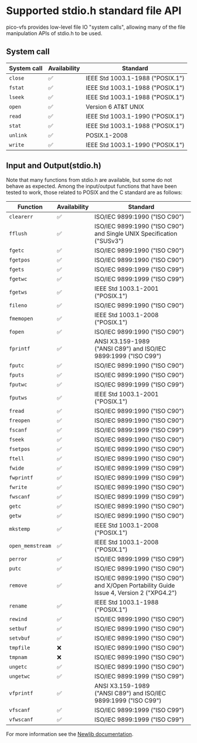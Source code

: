 # Supported stdio.h standard file API

pico-vfs provides low-level file IO "system calls", allowing many of the file manipulation APIs of stdio.h to be used.

## System call

| System call | Availability       | Standard                         |
|-------------|--------------------|----------------------------------|
| `close`     | :white_check_mark: | IEEE Std 1003.1-1988 ("POSIX.1") |
| `fstat`     | :white_check_mark: | IEEE Std 1003.1-1988 ("POSIX.1") |
| `lseek`     | :white_check_mark: | IEEE Std 1003.1-1988 ("POSIX.1") |
| `open`      | :white_check_mark: | Version 6 AT&T UNIX              |
| `read`      | :white_check_mark: | IEEE Std 1003.1-1990 ("POSIX.1") |
| `stat`      | :white_check_mark: | IEEE Std 1003.1-1988 ("POSIX.1") |
| `unlink`    | :white_check_mark: | POSIX.1-2008                     |
| `write`     | :white_check_mark: | IEEE Std 1003.1-1990 ("POSIX.1") |

## Input and Output(stdio.h)

Note that many functions from stdio.h are available, but some do not behave as expected. Among the input/output functions that have been tested to work, those related to POSIX and the C standard are as follows:

| Function    | Availability       | Standard                                                              |
|-------------|--------------------|-----------------------------------------------------------------------|
| `clearerr`  | :white_check_mark: | ISO/IEC 9899:1990 ("ISO C90")                                         |
| `fflush`    | :white_check_mark: | ISO/IEC 9899:1990 ("ISO C90") and Single UNIX Specification ("SUSv3") |
| `fgetc`     | :white_check_mark: | ISO/IEC 9899:1990 ("ISO C90")                                         |
| `fgetpos`   | :white_check_mark: | ISO/IEC 9899:1990 ("ISO C90")                                         |
| `fgets`     | :white_check_mark: | ISO/IEC 9899:1999 ("ISO C99")                                         |
| `fgetwc`    | :white_check_mark: | ISO/IEC 9899:1999 ("ISO C99")                                         |
| `fgetws`    | :white_check_mark: | IEEE Std 1003.1-2001 ("POSIX.1")                                      |
| `fileno`    | :white_check_mark: | ISO/IEC 9899:1990 ("ISO C90")                                         |
| `fmemopen`  | :white_check_mark: | IEEE Std 1003.1-2008 ("POSIX.1")                                      |
| `fopen`     | :white_check_mark: | ISO/IEC 9899:1990 ("ISO C90")                                         |
| `fprintf`   | :white_check_mark: | ANSI X3.159-1989 ("ANSI C89") and ISO/IEC 9899:1999 ("ISO C99")       |
| `fputc`     | :white_check_mark: | ISO/IEC 9899:1990 ("ISO C90")                                         |
| `fputs`     | :white_check_mark: | ISO/IEC 9899:1990 ("ISO C90")                                         |
| `fputwc`    | :white_check_mark: | ISO/IEC 9899:1999 ("ISO C99")                                         |
| `fputws`    | :white_check_mark: | IEEE Std 1003.1-2001 ("POSIX.1")                                      |
| `fread`     | :white_check_mark: | ISO/IEC 9899:1990 ("ISO C90")                                         |
| `freopen`   | :white_check_mark: | ISO/IEC 9899:1990 ("ISO C90")                                         |
| `fscanf`    | :white_check_mark: | ISO/IEC 9899:1999 ("ISO C99")                                         |
| `fseek`     | :white_check_mark: | ISO/IEC 9899:1990 ("ISO C90")                                         |
| `fsetpos`   | :white_check_mark: | ISO/IEC 9899:1990 ("ISO C90")                                         |
| `ftell`     | :white_check_mark: | ISO/IEC 9899:1990 ("ISO C90")                                         |
| `fwide`     | :white_check_mark: | ISO/IEC 9899:1999 ("ISO C99")                                         |
| `fwprintf`  | :white_check_mark: | ISO/IEC 9899:1999 ("ISO C99")                                         |
| `fwrite`    | :white_check_mark: | ISO/IEC 9899:1990 ("ISO C90")                                         |
| `fwscanf`   | :white_check_mark: | ISO/IEC 9899:1999 ("ISO C99")                                         |
| `getc`      | :white_check_mark: | ISO/IEC 9899:1990 ("ISO C90")                                         |
| `getw`      | :white_check_mark: | ISO/IEC 9899:1990 ("ISO C90")                                         |
| `mkstemp`   | :white_check_mark: | IEEE Std 1003.1-2008 ("POSIX.1")                                      |
| `open_memstream` | :white_check_mark: | IEEE Std 1003.1-2008 ("POSIX.1")                                 |
| `perror`    | :white_check_mark: | ISO/IEC 9899:1999 ("ISO C99")                                         |
| `putc`      | :white_check_mark: | ISO/IEC 9899:1990 ("ISO C90")                                         |
| `remove`    | :white_check_mark: | ISO/IEC 9899:1990 ("ISO C90") and X/Open Portability Guide Issue 4, Version 2 ("XPG4.2") |
| `rename`    | :white_check_mark: | IEEE Std 1003.1-1988 ("POSIX.1")                                      |
| `rewind`    | :white_check_mark: | ISO/IEC 9899:1990 ("ISO C90")                                         |
| `setbuf`    | :white_check_mark: | ISO/IEC 9899:1990 ("ISO C90")                                         |
| `setvbuf`   | :white_check_mark: | ISO/IEC 9899:1990 ("ISO C90")                                         |
| `tmpfile`   | :x:                | ISO/IEC 9899:1990 ("ISO C90")                                         |
| `tmpnam`    | :x:                | ISO/IEC 9899:1990 ("ISO C90")                                         |
| `ungetc`    | :white_check_mark: | ISO/IEC 9899:1990 ("ISO C90")                                         |
| `ungetwc`   | :white_check_mark: | ISO/IEC 9899:1999 ("ISO C99")                                         |
| `vfprintf`  | :white_check_mark: | ANSI X3.159-1989 ("ANSI C89") and ISO/IEC 9899:1999 ("ISO C99")       |
| `vfscanf`   | :white_check_mark: | ISO/IEC 9899:1999 ("ISO C99")                                         |
| `vfwscanf`  | :white_check_mark: | ISO/IEC 9899:1999 ("ISO C99")                                         |

For more information see the [Newlib documentation](https://sourceware.org/newlib/libc.html#Stdio).
